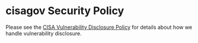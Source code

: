 # cisagov Security Policy

Please see the
[CISA Vulnerability Disclosure Policy](https://www.us-cert.gov/vulnerability-disclosure-policy)
for details about how we handle vulnerability disclosure.
